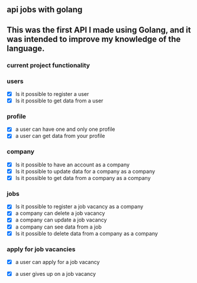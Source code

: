 ## api jobs with golang

## This was the first API I made using Golang, and it was intended to improve my knowledge of the language.

### current project functionality

### users
- [x] Is it possible to register a user
- [x] Is it possible to get data from a user

### profile

- [x] a user can have one and only one profile
- [x] a user can get data from your profile

### company

- [x] Is it possible to have an account as a company
- [x] Is it possible to update data for a company as a company
- [x] Is it possible to get data from a company as a company
      
### jobs
- [x] Is it possible to register a job vacancy as a company
- [x] a company can delete a job vacancy
- [x] a company can update a job vacancy
- [x] a company can see data from a job
- [x] Is it possible to delete data from a company as a company

### apply for job vacancies

- [x] a user can apply for a job vacancy
- [x] a user gives up on a job vacancy


